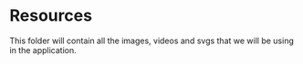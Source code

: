 # Resources
This folder will contain all the images, videos and svgs that we will be using in the application.

